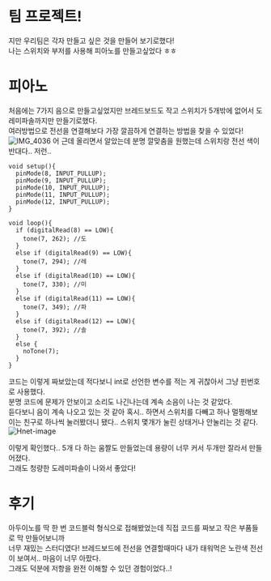 팀 프로젝트!
===
지만 우리팀은 각자 만들고 싶은 것을 만들어 보기로했다!     
나는 스위치와 부저를 사용해 피아노를 만들고싶었다 ㅎㅎ     

피아노
====
처음에는 7가지 음으로 만들고싶었지만 브레드보드도 작고 스위치가 5개밖에 없어서 도레미파솔까지만 만들기로했다.     
여러방법으로 전선을 연결해보다 가장 깔끔하게 연결하는 방법을 찾을 수 있었다!     
![IMG_4036](https://user-images.githubusercontent.com/101915141/170898543-8a4503a3-f49b-4d7b-8749-28e693a1db3f.JPG)
어 근데 올리면서 알았는데 분명 깔맞춤을 원했는데 스위치랑 전선 색이 반대다.. 저런..      
```
void setup(){
  pinMode(8, INPUT_PULLUP);
  pinMode(9, INPUT_PULLUP);
  pinMode(10, INPUT_PULLUP);
  pinMode(11, INPUT_PULLUP);
  pinMode(12, INPUT_PULLUP);
}

void loop(){
  if (digitalRead(8) == LOW){
    tone(7, 262); //도
  }
  else if (digitalRead(9) == LOW){
    tone(7, 294); //레
  }
  else if (digitalRead(10) == LOW){
    tone(7, 330); //미
  }
  else if (digitalRead(11) == LOW){
    tone(7, 349); //파
  }
  else if (digitalRead(12) == LOW){
    tone(7, 392); //솔
  }
  else {
    noTone(7);
  }
}
```
코드는 이렇게 짜보았는데 적다보니 int로 선언한 변수를 적는 게 귀찮아서 그냥 핀번호로 사용했다.     
분명 코드에 문제가 안보이고 소리도 나긴나는데 계속 소음이 나는 것 같았다.     
듣다보니 음이 계속 나오고 있는 것 같아 혹시.. 하면서 스위치를 다빼고
하나 멀쩡해보이는 친구로 하나씩 눌러봤더니 됐다.. 스위치 몇개가 눌린 상태거나 안눌리는 것 같다.     
![Hnet-image](https://user-images.githubusercontent.com/101915141/170898804-061d1998-6d69-4842-a320-08c148ec7c88.gif)

이렇게 확인했다.. 5개 다 하는 움짤도 만들었는데 용량이 너무 커서 두개만 잘라서 만들어졌다.      
그래도 청량한 도레미파솔이 나와서 좋았다!

후기
====
아두이노를 딱 한 번 코드블럭 형식으로 접해봤었는데 직접 코드를 짜보고 작은 부품들로 막 만들어보니까      
너무 재밌는 스터디였다! 브레드보드에 전선을 연결할때마다 내가 태워먹은 노란색 전선이 보여서.. 마음이 너무 아팠다.      
그래도 덕분에 저항을 완전 이해할 수 있던 경험이었다..!       
